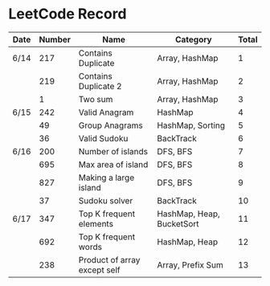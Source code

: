 # LeetCode Record
| Date | Number | Name                         | Category                  | Total |
| ---- | ------ | ---------------------------- | ------------------------- | ----- |
| 6/14 | 217    | Contains Duplicate           | Array, HashMap            | 1     |
|      | 219    | Contains Duplicate 2         | Array, HashMap            | 2     |
|      | 1      | Two sum                      | Array, HashMap            | 3     |
| 6/15 | 242    | Valid Anagram                | HashMap                   | 4     |
|      | 49     | Group Anagrams               | HashMap, Sorting          | 5     |
|      | 36     | Valid Sudoku                 | BackTrack                 | 6     |
| 6/16 | 200    | Number of islands            | DFS, BFS                  | 7     |
|      | 695    | Max area of island           | DFS, BFS                  | 8     |
|      | 827    | Making a large island        | DFS, BFS                  | 9     |
|      | 37     | Sudoku solver                | BackTrack                 | 10    |
| 6/17 | 347    | Top K frequent elements      | HashMap, Heap, BucketSort | 11    |
|      | 692    | Top K frequent words         | HashMap, Heap             | 12    |
|      | 238    | Product of array except self | Array, Prefix Sum         | 13    |

